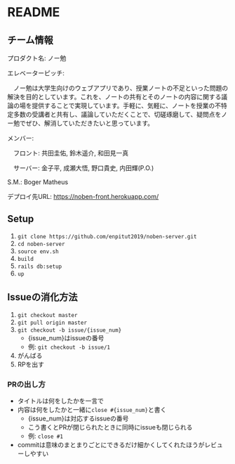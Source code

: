# README

## チーム情報
プロダクト名: ノー勉

エレベーターピッチ:

　ノー勉は大学生向けのウェブアプリであり、授業ノートの不足といった問題の解決を目的としています。これを、ノートの共有とそのノートの内容に関する議論の場を提供することで実現しています。手軽に、気軽に、ノートを授業の不特定多数の受講者と共有し、議論していただくことで、切磋琢磨して、疑問点をノー勉でぜひ、解消していただきたいと思っています。
 
メンバー:

　フロント: 共田圭佑, 鈴木遥介, 和田見一真
 
　サーバー: 金子平, 成瀬大悟, 野口貴史, 内田輝(P.O.)
 
  S.M.: Boger Matheus
  
デプロイ先URL: https://noben-front.herokuapp.com/

## Setup
1. `git clone https://github.com/enpitut2019/noben-server.git`
1. `cd noben-server`
1. `source env.sh`
1. `build`
1. `rails db:setup`
1. `up`

## Issueの消化方法
1. `git checkout master`
1. `git pull origin master`
1. `git checkout -b issue/{issue_num}`
    - {issue_num}はissueの番号
    - 例: `git checkout -b issue/1`
1. がんばる
1. RPを出す

### PRの出し方
- タイトルは何をしたかを一言で
- 内容は何をしたかと一緒に`close #{issue_num}`と書く
    - {issue_num}は対応するissueの番号
    - こう書くとPRが閉じられたときに同時にissueも閉じられる
    - 例: `close #1`
- commitは意味のまとまりごとにできるだけ細かくしてくれたほうがレビューしやすい

